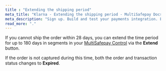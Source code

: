 ```yaml
---
title : "Extending the shipping period"
meta_title: "Klarna - Extending the shipping period - MultiSafepay Docs"
meta_description: "Sign up. Build and test your payments integration. Explore our products and services. Use our API Reference, SDKs, and wrappers. Get support."
read_more: "."
---
```

If you cannot ship the order within 28 days, you can extend the time period for up to 180 days in segments in your [MultiSafepay Control](https://merchant.multisafepay.com) via the **Extend** button.

If the order is not captured during this time, both the order and transaction status changes to **Expired**.